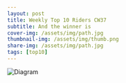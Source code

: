 ```yaml
---
layout: post
title: Weekly Top 10 Riders CW37
subtitle: And the winner is
cover-img: /assets/img/path.jpg
thumbnail-img: /assets/img/thumb.png
share-img: /assets/img/path.jpg
tags: [top10]
---
```


![Diagram](https://docs.google.com/spreadsheets/d/e/2PACX-1vSJAkc_IEX3gGWW5n11eII52MLgt59waoR7HDFAmNVJzGhQ25fx_efC2YE-r5E5kkR5omroKgvgjUNc/pubchart?oid=356550351&amp;format=image)

